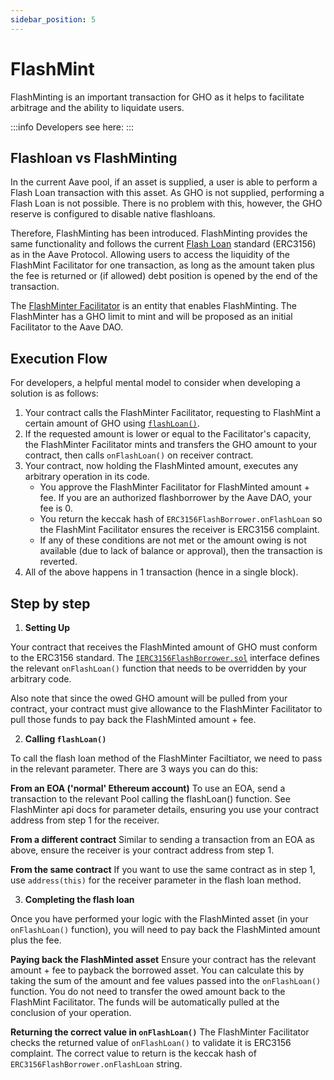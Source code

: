 ```yaml
---
sidebar_position: 5
---
```


# FlashMint

FlashMinting is an important transaction for GHO as it helps to facilitate arbitrage and the ability to liquidate users.

:::info
Developers see here:
:::

## Flashloan vs FlashMinting

In the current Aave pool, if an asset is supplied, a user is able to perform a Flash Loan transaction with this asset. As GHO is not supplied, performing a Flash Loan is not possible. There is no problem with this, however, the GHO reserve is configured to disable native flashloans.

Therefore, FlashMinting has been introduced. FlashMinting provides the same functionality and follows the current [Flash Loan](https://docs.aave.com/developers/guides/flash-loans) standard (ERC3156) as in the Aave Protocol. Allowing users to access the liquidity of the FlashMint Facilitator for one transaction, as long as the amount taken plus the fee is returned or (if allowed) debt position is opened by the end of the transaction.

The [FlashMinter Facilitator](../how-gho-works/gho-facilitators#flashminter) is an entity that enables FlashMinting. The FlashMinter has a GHO limit to mint and will be proposed as an initial Facilitator to the Aave DAO.

## Execution Flow

For developers, a helpful mental model to consider when developing a solution is as follows:

1. Your contract calls the FlashMinter Facilitator, requesting to FlashMint a certain amount of GHO using [`flashLoan()`](../../developer-docs/flashmint-facilitator/GhoFlashMinter#flashloan).
2. If the requested amount is lower or equal to the Facilitator's capacity, the FlashMinter Facilitator mints and transfers the GHO amount to your contract, then calls `onFlashLoan()` on receiver contract.
3. Your contract, now holding the FlashMinted amount, executes any arbitrary operation in its code.
   - You approve the FlashMinter Facilitator for FlashMinted amount + fee. If you are an authorized flashborrower by the Aave DAO, your fee is 0.
   - You return the keccak hash of `ERC3156FlashBorrower.onFlashLoan` so the FlashMint Facilitator ensures the receiver is ERC3156 complaint.
   - If any of these conditions are not met or the amount owing is not available (due to lack of balance or approval), then the transaction is reverted.
4. All of the above happens in 1 transaction (hence in a single block).

## Step by step

1. **Setting Up**

Your contract that receives the FlashMinted amount of GHO must conform to the ERC3156 standard. The [`IERC3156FlashBorrower.sol`](https://github.com/OpenZeppelin/openzeppelin-contracts/blob/master/contracts/interfaces/IERC3156FlashBorrower.sol) interface defines the relevant `onFlashLoan()` function that needs to be overridden by your arbitrary code.

Also note that since the owed GHO amount will be pulled from your contract, your contract must give allowance to the FlashMinter Facilitator to pull those funds to pay back the FlashMinted amount + fee.

2. **Calling `flashLoan()`**

To call the flash loan method of the FlashMinter Faciltiator, we need to pass in the relevant parameter.
There are 3 ways you can do this:

**From an EOA ('normal' Ethereum account)**
To use an EOA, send a transaction to the relevant Pool calling the flashLoan() function. See FlashMinter api docs for parameter details, ensuring you use your contract address from step 1 for the receiver.

**From a different contract**
Similar to sending a transaction from an EOA as above, ensure the receiver is your contract address from step 1.

**From the same contract**
If you want to use the same contract as in step 1, use `address(this)` for the receiver parameter in the flash loan method.

3. **Completing the flash loan**

Once you have performed your logic with the FlashMinted asset (in your `onFlashLoan()` function), you will need to pay back the FlashMinted amount plus the fee.

**Paying back the FlashMinted asset**
Ensure your contract has the relevant amount + fee to payback the borrowed asset. You can calculate this by taking the sum of the amount and fee values passed into the `onFlashLoan()` function.
You do not need to transfer the owed amount back to the FlashMint Facilitator. The funds will be automatically pulled at the conclusion of your operation.

**Returning the correct value in `onFlashLoan()`**
The FlashMinter Facilitator checks the returned value of `onFlashLoan()` to validate it is ERC3156 complaint. The correct value to return is the keccak hash of `ERC3156FlashBorrower.onFlashLoan` string.
